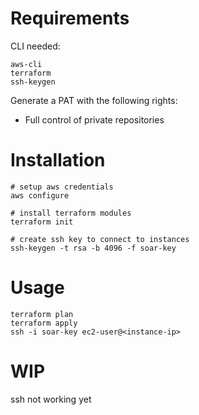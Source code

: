 # Requirements

CLI needed:
```
aws-cli
terraform
ssh-keygen
```
Generate a PAT with the following rights:
- Full control of private repositories


# Installation

```
# setup aws credentials
aws configure

# install terraform modules
terraform init

# create ssh key to connect to instances
ssh-keygen -t rsa -b 4096 -f soar-key
```

# Usage

```
terraform plan
terraform apply
ssh -i soar-key ec2-user@<instance-ip>
```

# WIP
ssh not working yet

